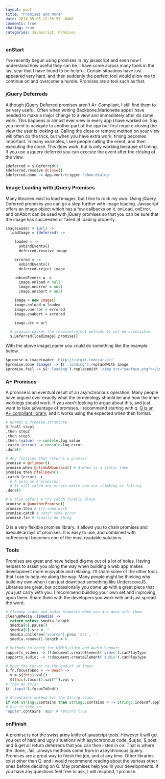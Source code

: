 ```yaml
---
layout: post
title: "Promises and More"
date: 2014-05-05 12:30:53 -0400
comments: true
sharing: true
categories: Javascript, Promises
---
```


### onStart
I've recently begun using promises in my javascript and even now I understand how useful they can be. I have come across many tools in the last year that I have found to be helpful. Certain situations have just appeared very hard, and then suddenly the perfect tool would allow me to continue on and overcome a hurdle. Promises are a tool such as that.

### jQuery Deferreds
Although jQuery Deferred promises aren't A+ Compliant, I still find them to be very useful. Often when writing Backbone.Marionette apps I have needed to make a major change to a view and immediately after do some work. This happens in almost ever view in every app I have worked on. Say you need to navigate to another part of the app but first require closing the view the user is looking at. Calling the close or remove method on your view will often do the trick, but when you have extra work, timing becomes important. In many examples, I see people calling the event, and then executing the close. This does work, but is only working because of timing. If you use a jquery deferred you can execute the event after the closing of the view.

```coffeescript
$deferred = $.Deferred()
$deferred.resolve @close()
$deferred.done -> App.vent.trigger 'show:dialog'
```

### Image Loading with jQuery Promises
Many libraries exist to load images, but I like to rock my own. Using jQuery Deferred promises you can go a step further with image loading. Javascript offers an image object which has a few callbacks on it. onLoad, onError, and onAbort can be used with jQuery promises so that you can be sure that the image has succeeded or failed at loading properly.

```coffeescript
imageLoader = (url) ->
  loadImage = (deferred) ->

    loaded = ->
      unbindEvents()
      deferred.resolve image

    errored = ->
      unbindEvents()
      deferred.reject image

    unbindEvents = ->
      image.onload = null
      image.onerror = null
      image.onabort = null

    image = new Image()
    image.onload = loaded
    image.onerror = errored
    image.onabort = errored

    image.src = url

  # promise causes the resolve/reject methods to not be accessible.
  $.Deferred(loadImage).promise()
```

With the above imageLoader you could do something like the example below.

```coffeescript
$promise = imageLoader 'http://catgif.com/cat.gif'
$promise.done (image) -> $('.loading').replaceWith image
$promise.fail -> $('.loading').replaceWith '<img src="sadface.png"></img>'
```

### A+ Promises
A promise is an eventual result of an asynchronous operation. Many people have argued over exactly what the terminology should be and how the inner workings should work. If you aren't looking to argue about this, and just want to take advantage of promises. I recommend starting with q. [Q is an A+ compliant library](http://documentup.com/kriskowal/q/), and it works using the expected when then format.

```coffeescript
# Normal Q Promise structure
Q.fcall step1
.then step2
.then step3
.then (value) -> console.log value
.catch (error) -> console.log error
.done()

# Any function that returns a promise
promise = @climber()
promise.when @climbAMountain() # A when is a static then
promise.then @fallDown()
.catch (error) ->
  # A note on Q promises:
  # It will catch any errors while you are climbing or falling
.done()

# Q also offers a try catch finally block
promise = @anotherPromise()
promise.then # try some work
promise.catch # catch some error
promise.fin # finally do thing
```

Q is a very flexible promise library. It allows you to chain promises and execute arrays of promises. It is easy to use, and combined with coffeescript becomes one of the most readable solutions.

### Tools
Promises are great and have helped dig me out of a lot of holes. Having helpers to assist you along the way when building a web app makes development more enjoyable and relaxing. I'll share some of the other tools that I use to help me along the way. Many people might be thinking why build my own when I can just download something like UnderscoreJS. Libraries are great, but occassionally you come up with a great piece that you just carry with you. I recommend building your own set and improving upon them. Share them with the developers you work with and just spread the word.

```coffeescript
# Cleanup video and audio elements when you are done with them.
cleanupMedia: ($media) ->
  return unless $media.length
  $media[0].pause()
  $media[0].src = ''
  $media.children('source').prop 'src', ''
  $media.remove().length = 0

# Methods to check for HTML5 Video and Audio Support
supports_video: -> !!document.createElement('video').canPlayType
supports_audio: -> !!document.createElement('audio').canPlayType

# Move the cursor to the end of an input
$.fn.focusToEnd = -> @each ->
  v = $(this).val()
  $(this).focus().val("").val v
# Then do this:
$('.input').focusToEnd()

# A contains method for the String class
if not String::contains then String::contains = -> String::indexOf.apply( this, arguments ) isnt -1
# Use it like so:
"apple".contains 'app' # returns true
```

### onFinish
A promise is not the swiss army knife of javascript tools. However it will get you out of hard and ugly situations with asynchronous code. $.ajax, $.post, and $.get all return deferreds that you can then listen in on. That is where the .done, .fail, .always methods come from in asnychronous jquery. Promises are a great way to finish the job, and at any time. Other libraries exist other than Q, and I would recommend reading about the various other ones before deciding on Q. May promises help you in your developments. If you have any questions feel free to ask, I will respond, I promise.